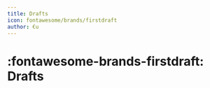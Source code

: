 ```yaml
---
title: Drafts
icon: fontawesome/brands/firstdraft
author: €u
---
```

# :fontawesome-brands-firstdraft: Drafts
